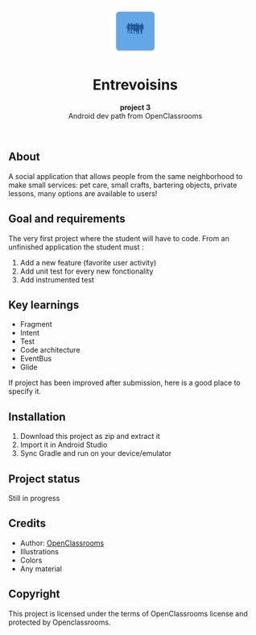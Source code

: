 <div align="center"><img src="app/src/main/res/mipmap-xhdpi/ic_launcher.png"></div>
<h1 align="center">Entrevoisins</h1>
<p align="center"><strong>project 3</strong>
<br>Android dev path from OpenClassrooms</p>
<br/>
<h2>About</h2>
A social application that allows people from the same neighborhood to make small services: pet care, small crafts, bartering objects, private lessons, many options are available to users! 

<h2>Goal and requirements</h2>

The very first project where the student will have to code. From an unfinished application the student must :
  1. Add a new feature (favorite user activity)
  2. Add unit test for every new fonctionality
  3. Add instrumented test

<h2>Key learnings</h2>

- Fragment 
- Intent
- Test 
- Code architecture 
- EventBus
- Glide

If project has been improved after submission, here is a good place to specify it.

<h2>Installation</h2>

1. Download this project as zip and extract it
2. Import it in Android Studio
3. Sync Gradle and run on your device/emulator

<h2>Project status</h2>
Still in progress

<h2>Credits</h2>

- Author: <a href="https://openclassrooms.com" target="_blank">OpenClassrooms</a>
- Illustrations
- Colors
- Any material

<h2>Copyright</h2>
This project is licensed under the terms of OpenClassrooms license and protected by Openclassrooms.

